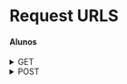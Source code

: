 # Request URLS

#### Alunos

<details>
<summary>GET</summary>
<br>

  ```
  listar alunos - /alunos/listar
  ```
  

</details>

<details>
<summary>POST</summary>
<br>
  
  ```
  WIP
  ```

</details>


